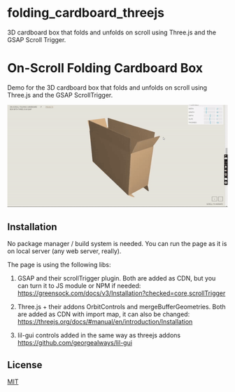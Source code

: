 # folding_cardboard_threejs

3D cardboard box that folds and unfolds on scroll using Three.js and the GSAP Scroll Trigger.

# On-Scroll Folding Cardboard Box

Demo for the 3D cardboard box that folds and unfolds on scroll using Three.js and the GSAP ScrollTrigger.

![Box preview](./preview/box-preview.gif)

## Installation

No package manager / build system is needed.
You can run the page as it is on local server (any web server, really).

The page is using the following libs:

1) GSAP and their scrollTrigger plugin.
Both are added as CDN, but you can turn it to JS module or NPM if needed:
<https://greensock.com/docs/v3/Installation?checked=core,scrollTrigger>

2) Three.js + their addons OrbitControls and mergeBufferGeometries.
Both are added as CDN with import map, it can also be changed:
<https://threejs.org/docs/#manual/en/introduction/Installation>

3) lil-gui controls added in the same way as threejs addons
<https://github.com/georgealways/lil-gui>

## License

[MIT](LICENSE)
